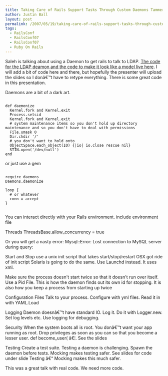 ```yaml
---
title: Taking Care of Rails Support Tasks Through Custom Daemons Tammer Saleh
author: Justin Ball
layout: post
permalink: /2007/05/19/taking-care-of-rails-support-tasks-through-custom-daemons-tammer-saleh/
tags:
  - RailsConf
  - RailsConf07
  - RailsConf07
  - Ruby On Rails
---
```


Saleh is talking about using a Daemon to get rails to talk to LDAP.  <a href="http://thoughtbot.com/projects/ldap-ar-gateway">The code for the LDAP deamon and the code to make it look like a model live here</a>.   I will add a bit of code here and there, but hopefully the presenter will upload the slides so I donâ€™t have to retype everything.  There is some great code in this presentation.

Daemons are a bit of a dark art.

<pre><code class="ruby">
def daemonize
  Kernel.fork and Kernel.exit
  Process.setsid
  Kernel.fork and Kernel.exit
  # system maintenance items so you don't hold up directory maintenance and so you don't have to deal with permissions
  File.umask 0
  Dir.chdir '/'
  # you don't want to hold onto
  ObjectSpace.each_object(IO) {|io| io.close rescue nil}
  STIN.open('/dev/null')
end
</pre></code>

or just use a gem

<pre><code class="ruby">
require daemons
Daemons.daemonize

loop {
  # or whatever
  conn = accept
}

</pre></code>

You can interact directly with your Rails environment.
include environment file

Threads
ThreadsBase.allow_concurrency = true

Or you will get a nasty error:
Mysql::Error: Lost connection to MySQL server during query:


Start and Stop
use a unix init script that takes start/stop/restart
OSX got ride of init script Solaris is going to do the same.  Use Launchd instead.  It uses xml.

Make sure the process doesn't start twice so that it doesn't run over itself.
Use a Pid File.   This is how the daemon finds out its own id for stopping.  It is also how you keep a process from starting up twice

Configuration Files
Talk to your process.  Configure with yml files.  Read it in with YAML.Load

Logging
Daemon doesnâ€™t have standard IO.  Log it.  Do it with Logger.new.  Set log levels etc.  Use logging for debugging.

Security
When the system boots all is root. You donâ€™t want your app running as root.  Drop privileges as soon as you can so that you become a lesser user.
def become_user( â€¦. See the slides

Testing
Create a test suite.  Testing a daemon is challenging.  Spawn the daemon before tests.
Mocking makes testing safer.  See slides for code under slide Testing â€“ Mocking makes this much safer.



This was a great talk with real code.  We need more code.
